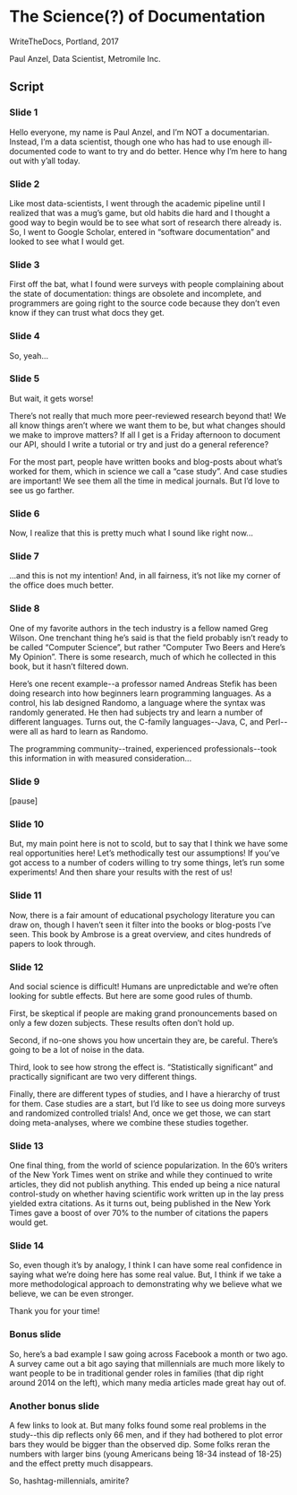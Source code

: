 # The Science(?) of Documentation

WriteTheDocs, Portland, 2017

Paul Anzel, Data Scientist, Metromile Inc.

## Script

### Slide 1

Hello everyone, my name is Paul Anzel, and I’m NOT a documentarian. Instead, I’m a data scientist, though one who has had to use enough ill-documented code to want to try and do better. Hence why I’m here to hang out with y’all today.

### Slide 2

Like most data-scientists, I went through the academic pipeline until I realized that was a mug’s game, but old habits die hard and I thought a good way to begin would be to see what sort of research there already is. So, I went to Google Scholar, entered in “software documentation” and looked to see what I would get.

### Slide 3

First off the bat, what I found were surveys with people complaining about the state of documentation: things are obsolete and incomplete, and programmers are going right to the source code because they don’t even know if they can trust what docs they get.

### Slide 4

So, yeah...

### Slide 5

But wait, it gets worse!

There’s not really that much more peer-reviewed research beyond that! We all know things aren’t where we want them to be, but what changes should we make to improve matters? If all I get is a Friday afternoon to document our API, should I write a tutorial or try and just do a general reference?

For the most part, people have written books and blog-posts about what’s worked for them, which in science we call a “case study”. And case studies are important! We see them all the time in medical journals. But I’d love to see us go farther.

### Slide 6

Now, I realize that this is pretty much what I sound like right now...

### Slide 7

...and this is not my intention! And, in all fairness, it’s not like my corner of the office does much better.

### Slide 8

One of my favorite authors in the tech industry is a fellow named Greg Wilson. One trenchant thing he’s said is that the field probably isn’t ready to be called “Computer Science”, but rather “Computer Two Beers and Here’s My Opinion”. There is some research, much of which he collected in this book, but it hasn’t filtered down.

Here’s one recent example--a professor named Andreas Stefik has been doing research into how beginners learn programming languages. As a control, his lab designed Randomo, a language where the syntax was randomly generated. He then had subjects try and learn a number of different languages. Turns out, the C-family languages--Java, C, and Perl--were all as hard to learn as Randomo.

The programming community--trained, experienced professionals--took this information in with measured consideration...

### Slide 9

[pause]

### Slide 10

But, my main point here is not to scold, but to say that I think we have some real opportunities here! Let’s methodically test our assumptions! If you’ve got access to a number of coders willing to try some things, let’s run some experiments! And then share your results with the rest of us!

### Slide 11

Now, there is a fair amount of educational psychology literature you can draw on, though I haven’t seen it filter into the books or blog-posts I’ve seen. This book by Ambrose is a great overview, and cites hundreds of papers to look through.

### Slide 12

And social science is difficult! Humans are unpredictable and we’re often looking for subtle effects. But here are some good rules of thumb.

First, be skeptical if people are making grand pronouncements based on only a few dozen subjects. These results often don’t hold up.

Second, if no-one shows you how uncertain they are, be careful. There’s going to be a lot of noise in the data.

Third, look to see how strong the effect is. “Statistically significant” and practically significant are two very different things.

Finally, there are different types of studies, and I have a hierarchy of trust for them. Case studies are a start, but I’d like to see us doing more surveys and randomized controlled trials! And, once we get those, we can start doing meta-analyses, where we combine these studies together.

### Slide 13

One final thing, from the world of science popularization. In the 60’s writers of the New York Times went on strike and while they continued to write articles, they did not publish anything. This ended up being a nice natural control-study on whether having scientific work written up in the lay press yielded extra citations. As it turns out, being published in the New York Times gave a boost of over 70% to the number of citations the papers would get.

### Slide 14

So, even though it’s by analogy, I think I can have some real confidence in saying what we’re doing here has some real value. But, I think if we take a more methodological approach to demonstrating why we believe what we believe, we can be even stronger.

Thank you for your time!

### Bonus slide

So, here’s a bad example I saw going across Facebook a month or two ago. A survey came out a bit ago saying that millennials are much more likely to want people to be in traditional gender roles in families (that dip right around 2014 on the left), which many media articles made great hay out of.

### Another bonus slide

A few links to look at.
But many folks found some real problems in the study--this dip reflects only 66 men, and if they had bothered to plot error bars they would be bigger than the observed dip. Some folks reran the numbers with larger bins (young Americans being 18-34 instead of 18-25) and the effect pretty much disappears.

So, hashtag-millennials, amirite?
